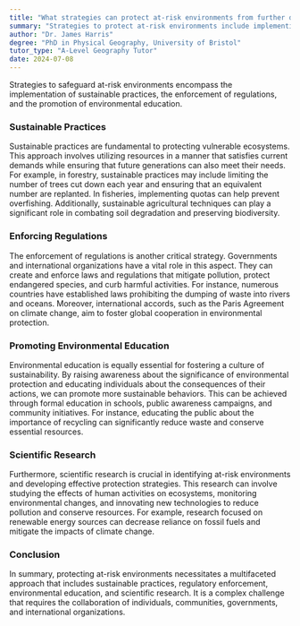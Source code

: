 ```yaml
---
title: "What strategies can protect at-risk environments from further degradation?"
summary: "Strategies to protect at-risk environments include implementing sustainable practices, enforcing regulations, and promoting environmental education."
author: "Dr. James Harris"
degree: "PhD in Physical Geography, University of Bristol"
tutor_type: "A-Level Geography Tutor"
date: 2024-07-08
---
```


Strategies to safeguard at-risk environments encompass the implementation of sustainable practices, the enforcement of regulations, and the promotion of environmental education.

### Sustainable Practices

Sustainable practices are fundamental to protecting vulnerable ecosystems. This approach involves utilizing resources in a manner that satisfies current demands while ensuring that future generations can also meet their needs. For example, in forestry, sustainable practices may include limiting the number of trees cut down each year and ensuring that an equivalent number are replanted. In fisheries, implementing quotas can help prevent overfishing. Additionally, sustainable agricultural techniques can play a significant role in combating soil degradation and preserving biodiversity.

### Enforcing Regulations

The enforcement of regulations is another critical strategy. Governments and international organizations have a vital role in this aspect. They can create and enforce laws and regulations that mitigate pollution, protect endangered species, and curb harmful activities. For instance, numerous countries have established laws prohibiting the dumping of waste into rivers and oceans. Moreover, international accords, such as the Paris Agreement on climate change, aim to foster global cooperation in environmental protection.

### Promoting Environmental Education

Environmental education is equally essential for fostering a culture of sustainability. By raising awareness about the significance of environmental protection and educating individuals about the consequences of their actions, we can promote more sustainable behaviors. This can be achieved through formal education in schools, public awareness campaigns, and community initiatives. For instance, educating the public about the importance of recycling can significantly reduce waste and conserve essential resources.

### Scientific Research

Furthermore, scientific research is crucial in identifying at-risk environments and developing effective protection strategies. This research can involve studying the effects of human activities on ecosystems, monitoring environmental changes, and innovating new technologies to reduce pollution and conserve resources. For example, research focused on renewable energy sources can decrease reliance on fossil fuels and mitigate the impacts of climate change.

### Conclusion

In summary, protecting at-risk environments necessitates a multifaceted approach that includes sustainable practices, regulatory enforcement, environmental education, and scientific research. It is a complex challenge that requires the collaboration of individuals, communities, governments, and international organizations.
    
